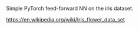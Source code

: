 Simple PyTorch feed-forward NN on the iris dataset.

https://en.wikipedia.org/wiki/Iris_flower_data_set
